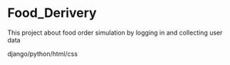 # Food_Derivery
This project about food order simulation by logging in and collecting user data

django/python/html/css

